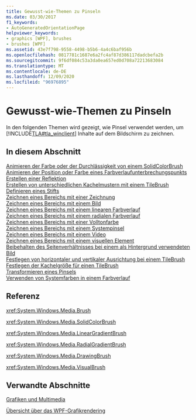 ```yaml
---
title: Gewusst-wie-Themen zu Pinseln
ms.date: 03/30/2017
f1_keywords:
- AutoGeneratedOrientationPage
helpviewer_keywords:
- graphics [WPF], brushes
- brushes [WPF]
ms.assetid: 43e7f798-9558-4498-b5b6-4a4c6baf956b
ms.openlocfilehash: 0817781c1687e6a2fc4af87d386117dadcbefa2b
ms.sourcegitcommit: 9f6df084c53a3da0ea657ed0d708a72213683084
ms.translationtype: MT
ms.contentlocale: de-DE
ms.lasthandoff: 12/09/2020
ms.locfileid: "96976895"
---
```

# <a name="brushes-how-to-topics"></a>Gewusst-wie-Themen zu Pinseln
In den folgenden Themen wird gezeigt, wie Pinsel verwendet werden, um [!INCLUDE[TLA#tla_winclient](../../../includes/tlasharptla-winclient-md.md)] Inhalte auf dem Bildschirm zu zeichnen.  
  
## <a name="in-this-section"></a>In diesem Abschnitt  
 [Animieren der Farbe oder der Durchlässigkeit von einem SolidColorBrush](how-to-animate-the-color-or-opacity-of-a-solidcolorbrush.md)  
 [Animieren der Position oder Farbe eines Farbverlaufunterbrechungspunkts](how-to-animate-the-position-or-color-of-a-gradient-stop.md)  
 [Erstellen einer Reflektion](how-to-create-a-reflection.md)  
 [Erstellen von unterschiedlichen Kachelmustern mit einem TileBrush](how-to-create-different-tile-patterns-with-a-tilebrush.md)  
 [Definieren eines Stifts](how-to-define-a-pen.md)  
 [Zeichnen eines Bereichs mit einer Zeichnung](how-to-paint-an-area-with-a-drawing.md)  
 [Zeichnen eines Bereichs mit einem Bild](how-to-paint-an-area-with-an-image.md)  
 [Zeichnen eines Bereichs mit einem linearen Farbverlauf](how-to-paint-an-area-with-a-linear-gradient.md)  
 [Zeichnen eines Bereichs mit einem radialen Farbverlauf](how-to-paint-an-area-with-a-radial-gradient.md)  
 [Zeichnen eines Bereichs mit einer Volltonfarbe](how-to-paint-an-area-with-a-solid-color.md)  
 [Zeichnen eines Bereichs mit einem Systempinsel](how-to-paint-an-area-with-a-system-brush.md)  
 [Zeichnen eines Bereichs mit einem Video](how-to-paint-an-area-with-a-video.md)  
 [Zeichnen eines Bereichs mit einem visuellen Element](how-to-paint-an-area-with-a-visual.md)  
 [Beibehalten des Seitenverhältnisses bei einem als Hintergrund verwendeten Bild](how-to-preserve-the-aspect-ratio-of-an-image-used-as-a-background.md)  
 [Festlegen von horizontaler und vertikaler Ausrichtung bei einem TileBrush](how-to-set-the-horizontal-and-vertical-alignment-of-a-tilebrush.md)  
 [Festlegen der Kachelgröße für einen TileBrush](how-to-set-the-tile-size-for-a-tilebrush.md)  
 [Transformieren eines Pinsels](how-to-transform-a-brush.md)  
 [Verwenden von Systemfarben in einem Farbverlauf](how-to-use-system-colors-in-a-gradient.md)  
  
## <a name="reference"></a>Referenz  
 <xref:System.Windows.Media.Brush>  
  
 <xref:System.Windows.Media.SolidColorBrush>  
  
 <xref:System.Windows.Media.LinearGradientBrush>  
  
 <xref:System.Windows.Media.RadialGradientBrush>  
  
 <xref:System.Windows.Media.DrawingBrush>  
  
 <xref:System.Windows.Media.VisualBrush>  
  
## <a name="related-sections"></a>Verwandte Abschnitte  
 [Grafiken und Multimedia](index.md)  
  
 [Übersicht über das WPF-Grafikrendering](wpf-graphics-rendering-overview.md)
